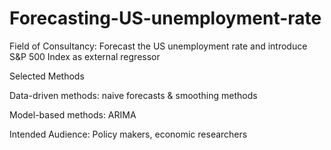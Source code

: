 # Forecasting-US-unemployment-rate
Field of Consultancy: Forecast the US unemployment rate and introduce S&P 500 Index as external regressor 


Selected Methods

Data-driven methods: naive forecasts & smoothing methods 

Model-based methods: ARIMA 

Intended Audience: Policy makers, economic researchers
